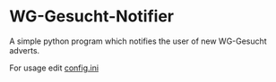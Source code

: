 # WG-Gesucht-Notifier
A simple python program which notifies the user of new WG-Gesucht adverts.

For usage edit [config.ini](https://github.com/onimz/WG-Gesucht-Notifier/blob/main/config.ini)
